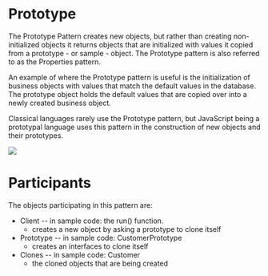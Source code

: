 # Prototype

The Prototype Pattern creates new objects, but rather than creating non-initialized objects it returns objects that are initialized with values it copied from a prototype - or sample - object. The Prototype pattern is also referred to as the Properties pattern.

An example of where the Prototype pattern is useful is the initialization of business objects with values that match the default values in the database. The prototype object holds the default values that are copied over into a newly created business object.

Classical languages rarely use the Prototype pattern, but JavaScript being a prototypal language uses this pattern in the construction of new objects and their prototypes.

![](http://www.dofactory.com/images/diagrams/javascript/javascript-prototype.jpg)

# Participants

The objects participating in this pattern are:

* Client -- in sample code: the run() function.
	* creates a new object by asking a prototype to clone itself
* Prototype -- in sample code: CustomerPrototype
	* creates an interfaces to clone itself
* Clones -- in sample code: Customer
	* the cloned objects that are being created
